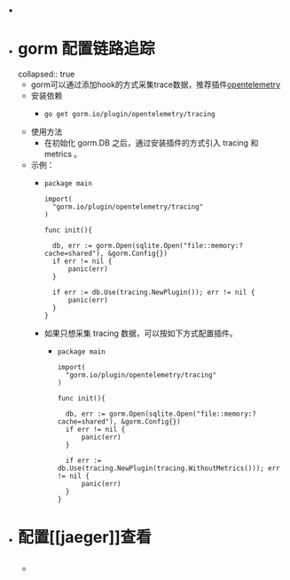 -
- # gorm 配置链路追踪
  collapsed:: true
	- gorm可以通过添加hook的方式采集trace数据，推荐插件[opentelemetry](https://github.com/go-gorm/opentelemetry)
	- 安装依赖
		- ```
		  go get gorm.io/plugin/opentelemetry/tracing
		  ```
	- 使用方法
		- 在初始化 gorm.DB 之后，通过安装插件的方式引入 tracing 和 metrics 。
	- 示例：
		- ```
		  package main
		  
		  import(
		  	"gorm.io/plugin/opentelemetry/tracing"
		  )
		  
		  func init(){
		  
		  	db, err := gorm.Open(sqlite.Open("file::memory:?cache=shared"), &gorm.Config{})
		  	if err != nil {
		  		panic(err)
		  	}
		  
		  	if err := db.Use(tracing.NewPlugin()); err != nil {
		  		panic(err)
		  	}
		  }
		  
		  ```
		- 如果只想采集 tracing 数据，可以按如下方式配置插件。
			- ```
			  package main
			  
			  import(
			  	"gorm.io/plugin/opentelemetry/tracing"
			  )
			  
			  func init(){
			  
			  	db, err := gorm.Open(sqlite.Open("file::memory:?cache=shared"), &gorm.Config{})
			  	if err != nil {
			  		panic(err)
			  	}
			  
			  	if err := db.Use(tracing.NewPlugin(tracing.WithoutMetrics())); err != nil {
			  		panic(err)
			  	}
			  }
			  
			  ```
- # 配置[[jaeger]]查看
	- ##